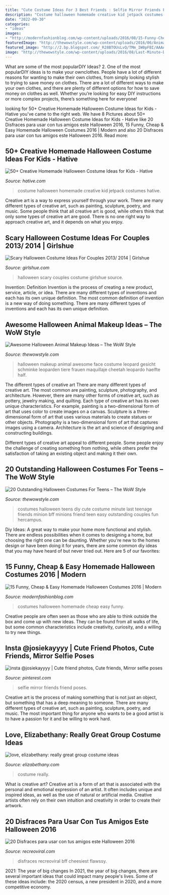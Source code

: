 ```yaml
---
title: "Cute Costume Ideas For 3 Best Friends : Selfie Mirror Friends Friend Poses"
description: "Costume halloween homemade creative kid jetpack costumes hative"
date: "2022-09-30"
categories:
- "ideas"
images:
- "http://modernfashionblog.com/wp-content/uploads/2016/08/15-Funny-Cheap-Easy-Homemade-Halloween-Costumes-2016-11.jpg"
featuredImage: "http://thewowstyle.com/wp-content/uploads/2016/06/Animal-Halloween-Face-Makeup.jpg"
featured_image: "http://2.bp.blogspot.com/_R28BTOUsLvQ/TMm_IW0pFBI/AAAAAAAAHiI/3v5L9mr73cQ/s400/costume2.jpg"
image: "http://thewowstyle.com/wp-content/uploads/2016/08/Last-Minute-DIY-Halloween-Costumes-For-Teens.jpg"
---
```



What are some of the most popularDIY Ideas?
2. One of the most popularDIY ideas is to make your ownclothes. People have a lot of different reasons for wanting to make their own clothes, from simply looking stylish to trying to save money on clothes. There are a lot of different ways to make your own clothes, and there are plenty of different options for how to save money on clothes as well. Whether you’re looking for easy DIY instructions or more complex projects, there’s something here for everyone!

	

		
looking for 50+ Creative Homemade Halloween Costume Ideas for Kids - Hative you've came to the right web. We have 8 Pictures about 50+ Creative Homemade Halloween Costume Ideas for Kids - Hative like 20 Disfraces para usar con tus amigos este Halloween 2016, 15 Funny, Cheap &amp; Easy Homemade Halloween Costumes 2016 | Modern and also 20 Disfraces para usar con tus amigos este Halloween 2016. Read more:
		
    
## 50+ Creative Homemade Halloween Costume Ideas For Kids - Hative

<img loading=lazy src="https://hative.com/wp-content/uploads/2014/03/costumes-for-kids/9-jetpack-for-kid-costume.jpg" onerror="this.onerror=null;this.src='https://tse3.mm.bing.net/th?id=OIP.wQ3WQ5j31xwxFkx8XTnp2wHaJ3&amp;pid=15.1';" alt="50+ Creative Homemade Halloween Costume Ideas for Kids - Hative">

_Source: hative.com_

>costume halloween homemade creative kid jetpack costumes hative. 

	

Creative art is a way to express yourself through your work. There are many different types of creative art, such as painting, sculpture, poetry, and music. Some people think that all creative art is good, while others think that only some types of creative art are good. There is no one right way to approach creative art, and it depends on what you enjoy.

    
## Scary Halloween Costume Ideas For Couples 2013/ 2014 | Girlshue

<img loading=lazy src="https://www.girlshue.com/wp-content/uploads/2016/07/unnamed-file-2469.jpg" onerror="this.onerror=null;this.src='https://tse3.mm.bing.net/th?id=OIP.TNVHGp0HVQ-ok4n5YbcskwHaLc&amp;pid=15.1';" alt="Scary Halloween Costume Ideas For Couples 2013/ 2014 | Girlshue">

_Source: girlshue.com_

>halloween scary couples costume girlshue source. 

	

Invention: Definition
Invention is the process of creating a new product, service, article, or idea. There are many different types of inventions and each has its own unique definition. The most common definition of invention is a new way of doing something. There are many different types of inventions and each has its own unique definition.

    
## Awesome Halloween Animal Makeup Ideas – The WoW Style

<img loading=lazy src="http://thewowstyle.com/wp-content/uploads/2016/06/Animal-Halloween-Face-Makeup.jpg" onerror="this.onerror=null;this.src='https://tse3.mm.bing.net/th?id=OIP.EKZGj5AUmDHF2860piziWgHaLE&amp;pid=15.1';" alt="Awesome Halloween Animal Makeup Ideas – The WoW Style">

_Source: thewowstyle.com_

>halloween makeup animal awesome face costume leopard gesicht schminke leoparden tiere frauen maquillaje cheetah leopardo haelfte half. 

	

The different types of creative art
There are many different types of creative art. The most common are painting, sculpture, photography, and architecture. However, there are many other forms of creative art, such as pottery, jewelry making, and quilting.
Each type of creative art has its own unique characteristics. For example, painting is a two-dimensional form of art that uses color to create images on a canvas. Sculpture is a three-dimensional form of art that uses various materials to create statues or other objects. Photography is a two-dimensional form of art that captures images using a camera. Architecture is the art and science of designing and constructing buildings.

Different types of creative art appeal to different people. Some people enjoy the challenge of creating something from nothing, while others prefer the satisfaction of taking an existing object and making it their own.

    
## 20 Outstanding Halloween Costumes For Teens – The WoW Style

<img loading=lazy src="http://thewowstyle.com/wp-content/uploads/2016/08/Last-Minute-DIY-Halloween-Costumes-For-Teens.jpg" onerror="this.onerror=null;this.src='https://tse3.mm.bing.net/th?id=OIP.20iHqIrY-l9o6_pwP3LsfQDgEs&amp;pid=15.1';" alt="20 Outstanding Halloween Costumes For Teens – The WoW Style">

_Source: thewowstyle.com_

>costumes halloween teens diy cute costume minute last teenage friends minion bff minions friend teen easy outstanding couples fun hercampus. 

	

Diy Ideas: A great way to make your home more functional and stylish. There are endless possibilities when it comes to designing a home, but choosing the right one can be daunting. Whether you're new to the homes design or have been doing it for years, there are some common diy ideas that you may have heard of but never tried out. Here are 5 of our favorites: 

    
## 15 Funny, Cheap &amp; Easy Homemade Halloween Costumes 2016 | Modern

<img loading=lazy src="http://modernfashionblog.com/wp-content/uploads/2016/08/15-Funny-Cheap-Easy-Homemade-Halloween-Costumes-2016-11.jpg" onerror="this.onerror=null;this.src='https://tse4.mm.bing.net/th?id=OIP.v6EzkZUiNZNQRQTkvrXFWAHaJ4&amp;pid=15.1';" alt="15 Funny, Cheap &amp; Easy Homemade Halloween Costumes 2016 | Modern">

_Source: modernfashionblog.com_

>costumes halloween homemade cheap easy funny. 

	

Creative people are often seen as those who are able to think outside the box and come up with new ideas. They can be found from all walks of life, but some common characteristics include creativity, curiosity, and a willing to try new things.

    
## Insta @josiekayyyy | Cute Friend Photos, Cute Friends, Mirror Selfie Poses

<img loading=lazy src="https://i.pinimg.com/736x/85/90/2a/85902a06e7b751c44668eb3acf3dcc54.jpg" onerror="this.onerror=null;this.src='https://tse4.mm.bing.net/th?id=OIP.jvtMohC58ZweRNj6RJLNUQHaJ3&amp;pid=15.1';" alt="insta @josiekayyyy | Cute friend photos, Cute friends, Mirror selfie poses">

_Source: pinterest.com_

>selfie mirror friends friend poses. 

	

Creative art is the process of making something that is not just an object, but something that has a deep meaning to someone. There are many different types of creative art, such as painting, sculpture, poetry, and music. The most important thing for anyone who wants to be a good artist is to have a passion for it and be willing to work hard.

    
## Love, Elizabethany: Really Great Group Costume Ideas

<img loading=lazy src="http://2.bp.blogspot.com/_R28BTOUsLvQ/TMm_IW0pFBI/AAAAAAAAHiI/3v5L9mr73cQ/s400/costume2.jpg" onerror="this.onerror=null;this.src='https://tse4.mm.bing.net/th?id=OIP.7wav1rDYB7MRYlEXwMQDOgAAAA&amp;pid=15.1';" alt="love, elizabethany: really great group costume ideas">

_Source: elizabethany.com_

>costume really. 

	

What is creative art?
Creative art is a form of art that is associated with the personal and emotional expression of an artist. It often includes unique and inspired ideas, as well as the use of natural or artificial media. Creative artists often rely on their own intuition and creativity in order to create their artwork.

    
## 20 Disfraces Para Usar Con Tus Amigos Este Halloween 2016

<img loading=lazy src="https://www.recreoviral.com/wp-content/uploads/2016/10/DISFRACES-HALLOWEEN-AMIGOS-2016-4.jpg" onerror="this.onerror=null;this.src='https://tse2.mm.bing.net/th?id=OIP.8WkrhyYY6Fg-spLs91cmYQHaJ4&amp;pid=15.1';" alt="20 Disfraces para usar con tus amigos este Halloween 2016">

_Source: recreoviral.com_

>disfraces recreoviral bff cheesiest flawssy. 

	

2021: The year of big changes
In 2021, the year of big changes, there are several important ideas that could impact many people's lives. Some of these ideas include: the 2020 census, a new president in 2020, and a more competitive economy.

